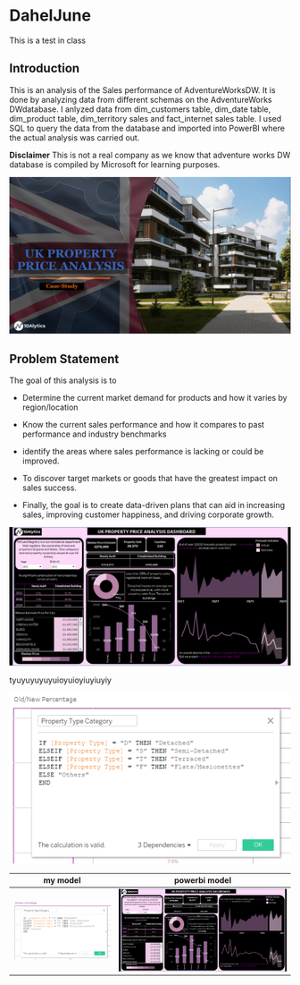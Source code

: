 # DahelJune
This is a test in class

## Introduction

This is an analysis of the Sales performance of AdventureWorksDW. It is done by analyzing data from different schemas on the AdventureWorks DWdatabase. I anlyzed data from dim_customers table, dim_date table, dim_product table, dim_territory sales and fact_internet sales table. I used SQL to query the data from the database and imported into PowerBI where the actual analysis was carried out.

**Disclaimer** This is not a real company as we know that adventure works DW database is compiled by Microsoft for learning purposes.

![](INTRO.png)


## Problem Statement

The goal of this analysis is to
- Determine the current market demand for products and how it varies by region/location
- Know the current sales performance and how it compares to past performance and industry benchmarks
- identify the areas where sales performance is lacking or could be improved.
-	To discover target markets or goods that have the greatest impact on sales success.

- Finally, the goal is to create data-driven plans that can aid in increasing sales, improving customer happiness, and driving corporate growth.

![](DASHBOARD.png)



tyuyuyuyuyuioyuioyiuyiuyiy

![](DataClean.png)



my model                       |        powerbi model
:----------------------------: | :----------------------------:
![](DataClean.png)             | ![](DASHBOARD.png)
